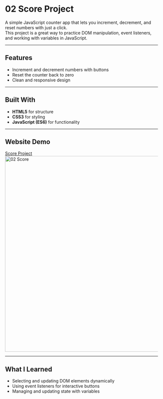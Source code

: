 # 02 Score Project

A simple JavaScript counter app that lets you increment, decrement, and reset numbers with just a click.  
This project is a great way to practice DOM manipulation, event listeners, and working with variables in JavaScript.

---

## Features
- Increment and decrement numbers with buttons
- Reset the counter back to zero
- Clean and responsive design

---

## Built With
- **HTML5** for structure
- **CSS3** for styling
- **JavaScript (ES6)** for functionality

---

## Website Demo 
[Score Project]()
<img width="1268" height="643" alt="02 Score " src="https://github.com/user-attachments/assets/61edec0c-8444-45ea-9f52-c1a4b543d656" />



---

## What I Learned
- Selecting and updating DOM elements dynamically
- Using event listeners for interactive buttons
- Managing and updating state with variables


